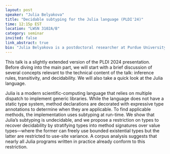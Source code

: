 ```yaml
---
layout: post
speaker: "Julia Belyakova"
title: "Decidable subtyping for the Julia language (PLDI'24)"
time: 12:15p EST
location: "LWSN 3102A/B"
category: seminar
invited: false
link_abstract: true
bio: "Julia Belyakova is a postdoctoral researcher at Purdue University, working with Suresh Jagannathan. Julia received her PhD at Northeastern University, where she worked with Jan Vitek on formalizing various aspects of the Julia language."
---
```

This talk is a slightly extended version of the PLDI 2024 presentation.
Before diving into the main part, we will start with a brief discussion of several concepts relevant to the technical content of the talk: inference rules, transitivity, and decidability.
We will also take a quick look at the Julia language.

Julia is a modern scientific-computing language that relies on multiple dispatch to implement generic libraries. While the language does not have a static type system, method declarations are decorated with expressive type annotations to determine when they are applicable. To find applicable methods, the implementation uses subtyping at run-time. We show that Julia’s subtyping is undecidable, and we propose a restriction on types to recover decidability by stratifying types into method signatures over value types—where the former can freely use bounded existential types but the latter are restricted to use-site variance. A corpus analysis suggests that nearly all Julia programs written in practice already conform to this restriction.
